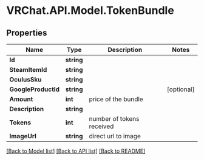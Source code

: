 # VRChat.API.Model.TokenBundle

## Properties

Name | Type | Description | Notes
------------ | ------------- | ------------- | -------------
**Id** | **string** |  | 
**SteamItemId** | **string** |  | 
**OculusSku** | **string** |  | 
**GoogleProductId** | **string** |  | [optional] 
**Amount** | **int** | price of the bundle | 
**Description** | **string** |  | 
**Tokens** | **int** | number of tokens received | 
**ImageUrl** | **string** | direct url to image | 

[[Back to Model list]](../README.md#documentation-for-models) [[Back to API list]](../README.md#documentation-for-api-endpoints) [[Back to README]](../README.md)

